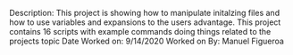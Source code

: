Description: This project is showing how to manipulate initalzing files and how to use variables and expansions to the
users advantage. This project contains 16 scripts with example commands doing things related to the projects topic
Date Worked on: 9/14/2020
Worked on By: Manuel Figueroa